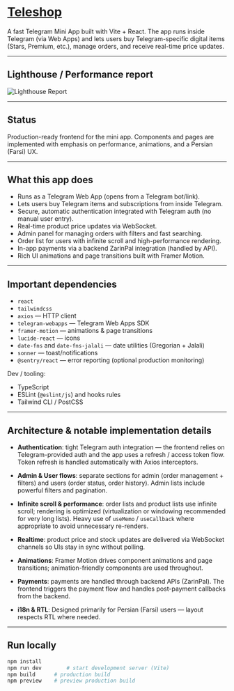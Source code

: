 # [Teleshop](https://t.me/teleshop_ir_bot)

A fast Telegram Mini App built with Vite + React. The app runs inside Telegram (via Web Apps) and lets users buy Telegram-specific digital items (Stars, Premium, etc.), manage orders, and receive real-time price updates.

---
## Lighthouse / Performance report

<img src="https://i.ibb.co/Pzw2Kk6P/Screenshot-257.png" alt="Lighthouse Report" />

---

## Status

Production-ready frontend for the mini app. Components and pages are implemented with emphasis on performance, animations, and a Persian (Farsi) UX.

---

## What this app does

* Runs as a Telegram Web App (opens from a Telegram bot/link).
* Lets users buy Telegram items and subscriptions from inside Telegram.
* Secure, automatic authentication integrated with Telegram auth (no manual user entry).
* Real-time product price updates via WebSocket.
* Admin panel for managing orders with filters and fast searching.
* Order list for users with infinite scroll and high-performance rendering.
* In-app payments via a backend ZarinPal integration (handled by API).
* Rich UI animations and page transitions built with Framer Motion.

---

## Important dependencies

* `react`
* `tailwindcss`
* `axios` — HTTP client
* `telegram-webapps` — Telegram Web Apps SDK
* `framer-motion` — animations & page transitions
* `lucide-react` — icons
* `date-fns` and `date-fns-jalali` — date utilities (Gregorian + Jalali)
* `sonner` — toast/notifications
* `@sentry/react` — error reporting (optional production monitoring)

Dev / tooling:

* TypeScript
* ESLint (`@eslint/js`) and hooks rules
* Tailwind CLI / PostCSS

---

## Architecture & notable implementation details

* **Authentication**: tight Telegram auth integration — the frontend relies on Telegram-provided auth and the app uses a refresh / access token flow. Token refresh is handled automatically with Axios interceptors.

* **Admin & User flows**: separate sections for admin (order management + filters) and users (order status, order history). Admin lists include powerful filters and pagination.

* **Infinite scroll & performance**: order lists and product lists use infinite scroll; rendering is optimized (virtualization or windowing recommended for very long lists). Heavy use of `useMemo` / `useCallback` where appropriate to avoid unnecessary re-renders.

* **Realtime**: product price and stock updates are delivered via WebSocket channels so UIs stay in sync without polling.

* **Animations**: Framer Motion drives component animations and page transitions; animation-friendly components are used throughout.

* **Payments**: payments are handled through backend APIs (ZarinPal). The frontend triggers the payment flow and handles post-payment callbacks from the backend.

* **i18n & RTL**: Designed primarily for Persian (Farsi) users — layout respects RTL where needed.

---

## Run locally

```bash
npm install
npm run dev        # start development server (Vite)
npm build      # production build
npm preview    # preview production build
```
